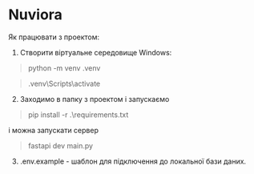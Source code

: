 # Nuviora

Як працювати з проектом:

1) Cтворити віртуальне середовище
Windows:

>python -m venv .venv 

>.venv\Scripts\activate

2) Заходимо в папку з проектом і запускаємо

>pip install -r .\requirements.txt

і можна запускати сервер
>fastapi dev main.py


3) .env.example - шаблон для підключення до локальної бази даних.
